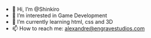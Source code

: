 - 👋 Hi, I’m @Shinkiro
- 👀 I’m interested in Game Development
- 🌱 I’m currently learning html, css and 3D
- 📫 How to reach me: alexandre@engravestudios.com

<!---
ShinkiroG/ShinkiroG is a ✨ special ✨ repository because its `README.md` (this file) appears on your GitHub profile.
You can click the Preview link to take a look at your changes.
--->
